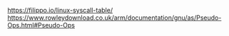 https://filippo.io/linux-syscall-table/
https://www.rowleydownload.co.uk/arm/documentation/gnu/as/Pseudo-Ops.html#Pseudo-Ops

